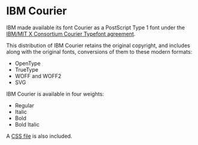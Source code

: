 # IBM Courier

IBM made available its font Courier as a PostScript Type 1 font under
the [IBM/MIT X Consortium Courier Typefont agreement](COPYRIGHT).

This distribution of IBM Courier retains the original copyright, and
includes along with the original fonts, conversions of them to these
modern formats:

-   OpenType
-   TrueType
-   WOFF and WOFF2
-   SVG

IBM Courier is available in four weights:

-   Regular
-   Italic
-   Bold
-   Bold Italic

A [CSS file](fonts/IBM-Courier.css) is also included.
